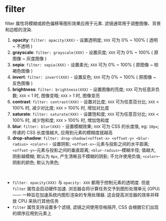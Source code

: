 # filter

filter 属性将模糊或颜色偏移等图形效果应用于元素. 滤镜通常用于调整图像、背景和边框的渲染.

1. **opacity**: `filter: opacity(XXX)` - 设置透明度;
   `XXX` 可为 0% ~ 100% ( 透明 ~ 不透明 )
2. **grayscale**: `filter: grayscale(XXX)` - 设置灰度;
   `XXX` 可为 0% ~ 100% ( 原图像 ~ 灰度图像 )
3. **sepia**: `filter: sepia(XXX)` - 设置柔光;
   `XXX` 可为 0% ~ 100% ( 原图像 ~ 棕褐色图像 )
4. **invert**: `filter: invert(XXX)` - 设置反色;
   `XXX` 可为 0% ~ 100% ( 原图像 ~ 反色图像 )
5. **brightness**: `filter: brightness(XXX)` - 设置图像的亮度;
   `XXX` 可为任意非负数; `XXX` < 1 时, 图像变暗; `XXX` > 1 时, 图像变亮
6. **contrast**: `filter: contrast(XXX)` - 设置对比度;
   `XXX` 可为任意百分比; `XXX` < 100% 时, 减少对比度; `XXX` > 100% 时, 增加对比度
7. **saturate**: `filter: saturate(XXX)` - 设置饱和度;
   `XXX` 可为任意百分比; `XXX` < 100% 时, 减少饱和度; `XXX` > 100% 时, 增加饱和度
8. **blur**: `filter: blur(XXX)` - 设置模糊效果;
   `XXX` 可为 CSS 的长度值, eg: `10px`; 传递的 CSS 长度值越大, 应用到元素的模糊度就越高
9. **drop-shadow**: `filter: drop-shadow(<offset-x> <offset-y> <blur-radius> <color>)` - 设置阴影;
   `<offset-x>`-元素与投影之间的水平距离;
   `<offset-y>`-元素与投影之间的垂直距离;
   `<blur-radius>`-模糊半径; 值越大, 阴影越模糊; 默认为 `0px`, 产生清晰且不模糊的阴影; 不允许使用负值;
   `<color>`-阴影的颜色; 默认为黑色;

<br>

-   `filter: opacity(XXX)` 与 `opacity: XXX` 都用于控制元素的透明度. 但是 `filter` 属性会启动硬件加速. 浏览器会将计算任务交予到图形处理单元 (GPU) —— 一种旨在加速系统内图形渲染的专用处理器. 这会提高浏览器的效率并释放 CPU 来执行其他任务
-   `filter` 属性支持设置多个滤镜, 滤镜之间使用空格隔开, CSS 会根据它们出现的顺序应用到元素上

<br>
